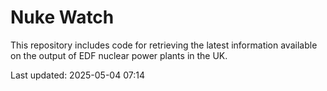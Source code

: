 # Nuke Watch

This repository includes code for retrieving the latest information available on the output of EDF nuclear power plants in the UK.

Last updated: 2025-05-04 07:14